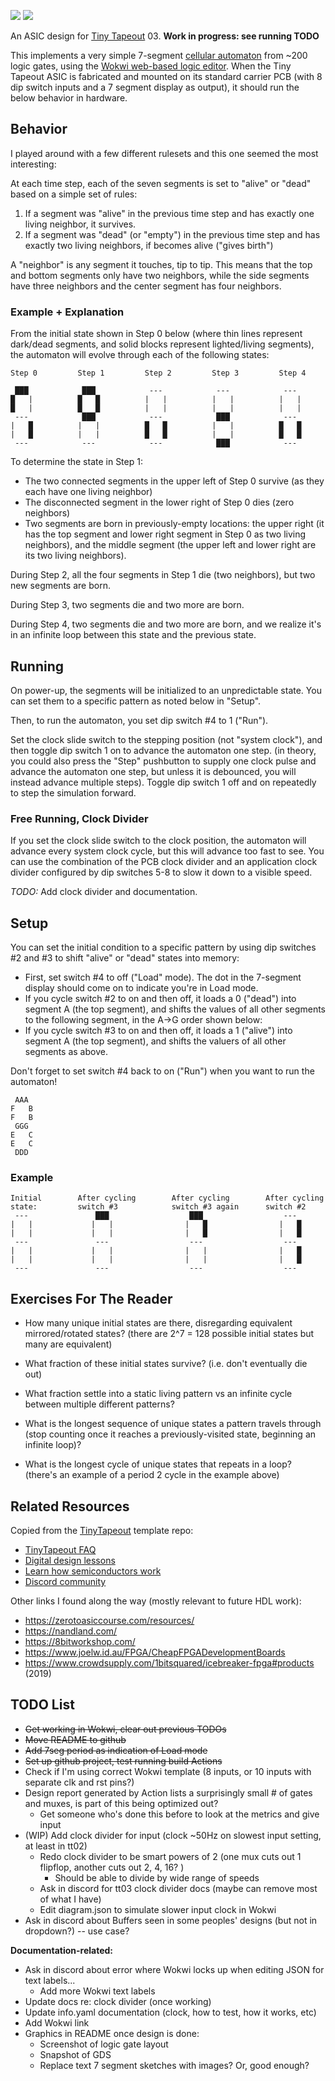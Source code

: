 ![](../../workflows/gds/badge.svg) ![](../../workflows/docs/badge.svg)

An ASIC design for [Tiny Tapeout](https://tinytapeout.com) 03. **Work in progress: see running TODO**

This implements a very simple 7-segment [cellular automaton](https://en.wikipedia.org/wiki/Cellular_automaton) from ~200 logic gates, using the [Wokwi web-based logic editor](https://tinytapeout.com/digital_design/wokwi/). When the Tiny Tapeout ASIC is fabricated and mounted on its standard carrier PCB (with 8 dip switch inputs and a 7 segment display as output), it should run the below behavior in hardware.

## Behavior

I played around with a few different rulesets and this one seemed the most interesting:

At each time step, each of the seven segments is set to "alive" or "dead" based on a simple set of rules:
1) If a segment was "alive" in the previous time step and has exactly one living neighbor, it survives.
2) If a segment was "dead" (or "empty") in the previous time step and has exactly two living neighbors, if becomes alive ("gives birth")

A "neighbor" is any segment it touches, tip to tip. This means that the top and bottom segments only have two neighbors, while the side segments have three neighbors and the center segment has four neighbors.

### Example + Explanation

From the initial state shown in Step 0 below (where thin lines represent dark/dead segments, and solid blocks represent lighted/living segments), the automaton will evolve through each of the following states:
```
Step 0         Step 1         Step 2         Step 3         Step 4

 ███            ███            ---            ---            --- 
█   |          █   █          |   |          |   |          |   |          
█   |          █   █          |   |          |   |          |   |   
 ---            ███            ---            ███            --- 
|   █          |   |          █   █          |   |          █   █
|   █          |   |          █   █          |   |          █   █
 ---            ---            ---            ███            ---
```
To determine the state in Step 1:
* The two connected segments in the upper left of Step 0 survive (as they each have one living neighbor)
* The disconnected segment in the lower right of Step 0 dies (zero neighbors)
* Two segments are born in previously-empty locations: the upper right (it has the top segment and lower right segment in Step 0 as two living neighbors), and the middle segment (the upper left and lower right are its two living neighbors).

During Step 2, all the four segments in Step 1 die (two neighbors), but two new segments are born.

During Step 3, two segments die and two more are born.

During Step 4, two segments die and two more are born, and we realize it's in an infinite loop between this state and the previous state.

## Running

On power-up, the segments will be initialized to an unpredictable state.
You can set them to a specific pattern as noted below in "Setup".

Then, to run the automaton, you set dip switch #4 to 1 ("Run").

Set the clock slide switch to the stepping position (not "system clock"), and then toggle dip switch 1 on to advance the automaton one step.
(in theory, you could also press the "Step" pushbutton to supply one clock pulse and advance the automaton one step, but unless it is debounced, you will instead advance multiple steps). Toggle dip switch 1 off and on repeatedly to step the simulation forward.

### Free Running, Clock Divider

If you set the clock slide switch to the clock position, the automaton will advance every system clock cycle, but this will advance too fast to see. You can use the combination of the PCB clock divider and an application clock divider configured by dip switches 5-8 to slow it down to a visible speed.

*TODO:* Add clock divider and documentation.

## Setup

You can set the initial condition to a specific pattern by using dip switches #2 and #3 to shift "alive" or "dead" states into memory:
* First, set switch #4 to off ("Load" mode). The dot in the 7-segment display should come on to indicate you're in Load mode.
* If you cycle switch #2 to on and then off, it loads a 0 ("dead") into segment A (the top segment), and shifts the values of all other segments to the following segment, in the A->G order shown below:
* If you cycle switch #3 to on and then off, it loads a 1 ("alive") into segment A (the top segment), and shifts the valuers of all other segments as above.

Don't forget to set switch #4 back to on ("Run") when you want to run the automaton!

```
 AAA
F   B 
F   B 
 GGG
E   C
E   C
 DDD
```

### Example

```
Initial        After cycling        After cycling        After cycling
state:         switch #3            switch #3 again      switch #2
 ---               ███                  ███                  ---           
|   |             |   |                |   █                |   █           
|   |             |   |                |   █                |   █           
 ---               ---                  ---                  ---                 
|   |             |   |                |   |                |   █                       
|   |             |   |                |   |                |   █                       
 ---               ---                  ---                  ---                 
```

## Exercises For The Reader

* How many unique initial states are there, disregarding equivalent mirrored/rotated states? (there are 2^7 = 128 possible initial states but many are equivalent)

* What fraction of these initial states survive? (i.e. don't eventually die out)

* What fraction settle into a static living pattern vs an infinite cycle between multiple different patterns?

* What is the longest sequence of unique states a pattern travels through (stop counting once it reaches a previously-visited state, beginning an infinite loop)?

* What is the longest cycle of unique states that repeats in a loop? (there's an example of a period 2 cycle in the example above)

## Related Resources

Copied from the [TinyTapeout](https://tinytapeout.com) template repo:
* [TinyTapeout FAQ](https://tinytapeout.com/faq/)
* [Digital design lessons](https://tinytapeout.com/digital_design/)
* [Learn how semiconductors work](https://tinytapeout.com/siliwiz/)
* [Discord community](https://discord.gg/rPK2nSjxy8)

Other links I found along the way (mostly relevant to future HDL work):
* https://zerotoasiccourse.com/resources/
* https://nandland.com/
* https://8bitworkshop.com/
* https://www.joelw.id.au/FPGA/CheapFPGADevelopmentBoards
* https://www.crowdsupply.com/1bitsquared/icebreaker-fpga#products (2019)

## TODO List

* ~~Get working in Wokwi, clear out previous TODOs~~
* ~~Move README to github~~
* ~~Add 7seg period as indication of Load mode~~
* ~~Set up github project, test running build Actions~~
* Check if I'm using correct Wokwi template (8 inputs, or 10 inputs with separate clk and rst pins?)
* Design report generated by Action lists a surprisingly small # of gates and muxes, is part of this being optimized out?
  * Get someone who's done this before to look at the metrics and give input
* (WIP) Add clock divider for input (clock ~50Hz on slowest input setting, at least in tt02)
  * Redo clock divider to be smart powers of 2 (one mux cuts out 1 flipflop, another cuts out 2, 4, 16? )
    * Should be able to divide by wide range of speeds
  * Ask in discord for tt03 clock divider docs (maybe can remove most of what I have)
  * Edit diagram.json to simulate slower input clock in Wokwi
* Ask in discord about Buffers seen in some peoples' designs (but not in dropdown?) -- use case?

**Documentation-related:**
* Ask in discord about error where Wokwi locks up when editing JSON for text labels...
  * Add more Wokwi text labels
* Update docs re: clock divider (once working)
* Update info.yaml documentation (clock, how to test, how it works, etc)
* Add Wokwi link
* Graphics in README once design is done:
  * Screenshot of logic gate layout
  * Snapshot of GDS
  * Replace text 7 segment sketches with images? Or, good enough?


